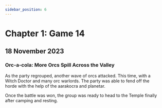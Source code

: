 ```yaml
---
sidebar_position: 6
---
```


# Chapter 1: Game 14

## 18 November 2023

### Orc-a-cola: More Orcs Spill Across the Valley

As the party regrouped, another wave of orcs attacked. This time, with a Witch Doctor and many orc warlords. The party was able to fend off the horde with the help of the aarakocra and planetar.

Once the battle was won, the group was ready to head to the Temple finally after camping and resting.
